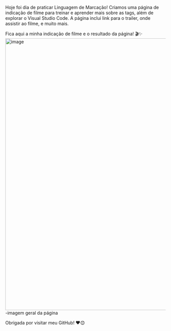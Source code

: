 Hoje foi dia de praticar Linguagem de Marcação!
Criamos uma página de indicação de filme para treinar e aprender mais sobre as tags, além de explorar o Visual Studio Code. A página inclui link para o trailer, onde assistir ao filme, e muito mais.

Fica aqui a minha indicação de filme e o resultado da página! 🎬✨
<img width="1774" height="854" alt="image" src="https://github.com/user-attachments/assets/6ee4891e-4a58-4075-a7b9-da6799a9e6b2" />
-imagem geral da página

Obrigada por visitar meu GitHub! ❤️😊
